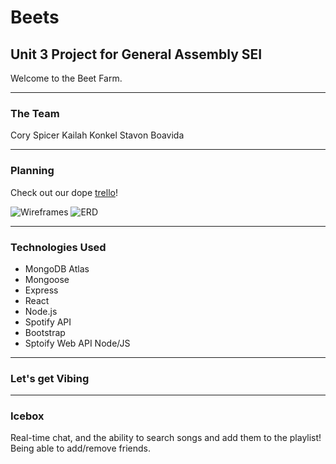 # Beets
## Unit 3 Project for General Assembly SEI

Welcome to the Beet Farm.

---
### The Team
Cory Spicer
Kailah Konkel
Stavon Boavida

---
### Planning

Check out our dope [trello](https://trello.com/b/OmWdemGM/beets)!

![Wireframes](https://trello-attachments.s3.amazonaws.com/5f60e1f541776a8b86ed1882/5f616cdf839c2c1682f9840b/ef3ac7df0383b77ccb10044409f3e1cf/Beets_Wireframes.png "Wireframes")
![ERD](https://trello-attachments.s3.amazonaws.com/5f60e1f541776a8b86ed1882/5f61681d0335f239a9d7c4e9/a08408ad7e0d63e41eae9c83e1b5da0c/ERD.jpg "ERD")


---
### Technologies Used
- MongoDB Atlas
- Mongoose
- Express
- React
- Node.js
- Spotify API
- Bootstrap
- Sptoify Web API Node/JS

---
### Let's get Vibing

---
### Icebox
Real-time chat, and the ability to search songs and add them to the playlist! 
Being able to add/remove friends.